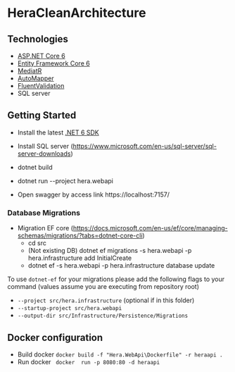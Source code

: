 # HeraCleanArchitecture
## Technologies
* [ASP.NET Core 6](https://docs.microsoft.com/en-us/aspnet/core/introduction-to-aspnet-core?view=aspnetcore-6.0)
* [Entity Framework Core 6](https://docs.microsoft.com/en-us/ef/core/)
* [MediatR](https://github.com/jbogard/MediatR)
* [AutoMapper](https://automapper.org/)
* [FluentValidation](https://fluentvalidation.net/)
* SQL server
## Getting Started

* Install the latest [.NET 6 SDK](https://dotnet.microsoft.com/download/dotnet/6.0)
* Install SQL server (https://www.microsoft.com/en-us/sql-server/sql-server-downloads)

* dotnet build
* dotnet run --project hera.webapi
* Open swagger by access link https://localhost:7157/

### Database Migrations

* Migration EF core (https://docs.microsoft.com/en-us/ef/core/managing-schemas/migrations/?tabs=dotnet-core-cli)
    * cd src
    * (Not existing DB) dotnet ef migrations -s hera.webapi -p hera.infrastructure  add InitialCreate
    * dotnet ef -s hera.webapi -p hera.infrastructure database update


To use `dotnet-ef` for your migrations please add the following flags to your command (values assume you are executing from repository root)

* `--project src/hera.infrastructure` (optional if in this folder)
* `--startup-project src/hera.webapi`
* `--output-dir src/Infrastructure/Persistence/Migrations`
## Docker configuration

* Build docker `docker build -f "Hera.WebApi\Dockerfile" -r heraapi .`
* Run docker ` docker  run -p 8080:80 -d heraapi` 